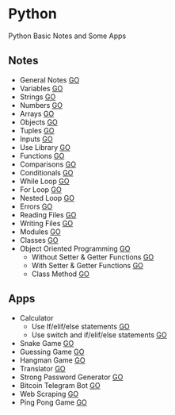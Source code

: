 # Python
Python Basic Notes and Some Apps

## Notes
  * General Notes [GO](https://github.com/HopeMashal/Python/blob/master/Notes/General_Notes.py)
  * Variables [GO](https://github.com/HopeMashal/Python/blob/master/Notes/Variables.py)
  * Strings [GO](https://github.com/HopeMashal/Python/blob/master/Notes/Strings.py)
  * Numbers [GO](https://github.com/HopeMashal/Python/blob/master/Notes/Numbers.py)
  * Arrays [GO](https://github.com/HopeMashal/Python/blob/master/Notes/Arrays.py)
  * Objects [GO](https://github.com/HopeMashal/Python/blob/master/Notes/Objects.py)
  * Tuples [GO](https://github.com/HopeMashal/Python/blob/master/Notes/Tuples.py)
  * Inputs [GO](https://github.com/HopeMashal/Python/blob/master/Notes/Input.py)
  * Use Library [GO](https://github.com/HopeMashal/Python/blob/master/Notes/Use_Library.py)
  * Functions [GO](https://github.com/HopeMashal/Python/blob/master/Notes/Functions.py)
  * Comparisons [GO](https://github.com/HopeMashal/Python/blob/master/Notes/Comparisons.py)
  * Conditionals [GO](https://github.com/HopeMashal/Python/blob/master/Notes/Conditionals.py)
  * While Loop [GO](https://github.com/HopeMashal/Python/blob/master/Notes/While_Loop.py)
  * For Loop [GO](https://github.com/HopeMashal/Python/blob/master/Notes/For_Loop.py)
  * Nested Loop [GO](https://github.com/HopeMashal/Python/blob/master/Notes/Nested_Loop.py)
  * Errors [GO](https://github.com/HopeMashal/Python/blob/master/Notes/Errors.py)
  * Reading Files [GO](https://github.com/HopeMashal/Python/blob/master/Notes/Reading_Files.py)
  * Writing Files [GO](https://github.com/HopeMashal/Python/blob/master/Notes/Writing_Files.py)
  * Modules [GO](https://github.com/HopeMashal/Python/blob/master/Notes/Modules.py)
  * Classes [GO](https://github.com/HopeMashal/Python/blob/master/Notes/Classes.py)
  * Object Oriented Programming [GO](https://github.com/HopeMashal/Python/blob/master/Notes/Object_Oriented_Programming.py)
    * Without Setter & Getter Functions [GO](https://github.com/HopeMashal/Python/blob/master/Notes/Student.py)
    * With Setter & Getter Functions [GO](https://github.com/HopeMashal/Python/blob/master/Notes/Students.py)
    * Class Method [GO](https://github.com/HopeMashal/Python/blob/master/Notes/Class_Method.py)

## Apps
  * Calculator 
    * Use If/elif/else statements [GO](https://github.com/HopeMashal/Python/blob/master/Apps/easy_calculator.py)
    * Use switch and if/elif/else statements [GO](https://github.com/HopeMashal/Python/blob/master/Apps/calculator.py)
  * Snake Game [GO](https://github.com/HopeMashal/Python/blob/master/Apps/Snake_Game.py)
  * Guessing Game [GO](https://github.com/HopeMashal/Python/blob/master/Apps/Guessing_Game.py)
  * Hangman Game [GO](https://github.com/HopeMashal/Python/blob/master/Apps/Hangman_Game.py)
  * Translator [GO](https://github.com/HopeMashal/Python/blob/master/Apps/Translator.py)
  * Strong Password Generator [GO](https://github.com/HopeMashal/Python/blob/master/Apps/Strong_Password_Generator.py)
  * Bitcoin Telegram Bot [GO](https://github.com/HopeMashal/Python/blob/master/Apps/Bitcoin_Telegram_Bot.py)
  * Web Scraping [GO](https://github.com/HopeMashal/Python/blob/master/Apps/Web_Scraping.py)
  * Ping Pong Game [GO](https://github.com/HopeMashal/Python/blob/master/Apps/Pong_Game.py)